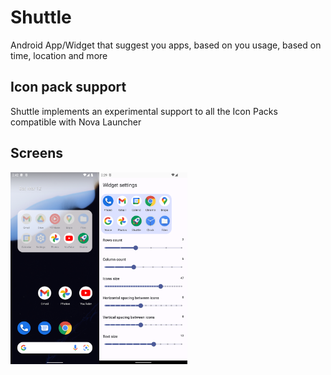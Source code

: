 # Shuttle

Android App/Widget that suggest you apps, based on you usage, based on time, location and more


## Icon pack support
Shuttle implements an experimental support to all the Icon Packs compatible with Nova Launcher


## Screens

<img src="media/screenshots/phone_home.png" alt="home" style="zoom:30%;" /><img src="media/screenshots/phone_settings.png" alt="settings" style="zoom:30%;" />
